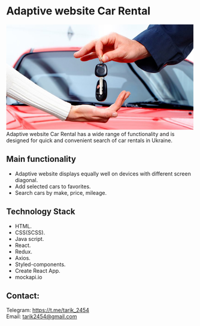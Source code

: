 # Adaptive website Car Rental

<img src="./src/images/home_background.jpg" alt="Car rental" width="500">
Adaptive website Car Rental has a wide range of functionality and is designed for quick and convenient search of car rentals in Ukraine.

## Main functionality

- Adaptive website displays equally well on devices with different screen
  diagonal.
- Add selected cars to favorites.
- Search cars by make, price, mileage.

## Technology Stack

- HTML.
- CSS(SCSS).
- Java script.
- React.
- Redux.
- Axios.
- Styled-components.
- Create React App.
- mockapi.io

## Contact:

Telegram: <https://t.me/tarik_2454>  
Email: <tarik2454@gmail.com>
